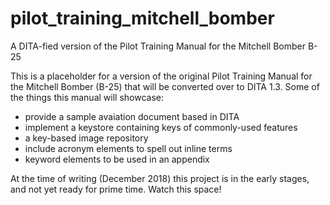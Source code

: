 # pilot_training_mitchell_bomber
A DITA-fied version of the Pilot Training Manual for the Mitchell Bomber B-25

This is a placeholder for a version of the original Pilot Training Manual for the Mitchell Bomber (B-25) that will be converted over to DITA 1.3.
Some of the things this manual will showcase:
- provide a sample avaiation document based in DITA
- implement a keystore containing keys of commonly-used features
- a key-based image repository
- include acronym elements to spell out inline terms
- keyword elements to be used in an appendix

At the time of writing (December 2018) this project is in the early stages, and not yet ready for prime time. Watch this space!
